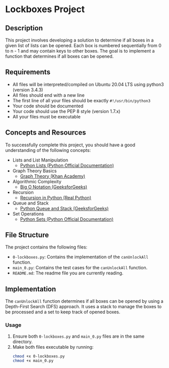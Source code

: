 # Lockboxes Project

## Description
This project involves developing a solution to determine if all boxes in a given list of lists can be opened. Each box is numbered sequentially from 0 to n - 1 and may contain keys to other boxes. The goal is to implement a function that determines if all boxes can be opened.

## Requirements
- All files will be interpreted/compiled on Ubuntu 20.04 LTS using python3 (version 3.4.3)
- All files should end with a new line
- The first line of all your files should be exactly `#!/usr/bin/python3`
- Your code should be documented
- Your code should use the PEP 8 style (version 1.7.x)
- All your files must be executable

## Concepts and Resources
To successfully complete this project, you should have a good understanding of the following concepts:
- Lists and List Manipulation
  - [Python Lists (Python Official Documentation)](https://docs.python.org/3/tutorial/datastructures.html#more-on-lists)
- Graph Theory Basics
  - [Graph Theory (Khan Academy)](https://www.khanacademy.org/math/algebra/x2f8bb11595b61c86:graph-theory)
- Algorithmic Complexity
  - [Big O Notation (GeeksforGeeks)](https://www.geeksforgeeks.org/analysis-of-algorithms-set-1-asymptotic-analysis/)
- Recursion
  - [Recursion in Python (Real Python)](https://realpython.com/python-thinking-recursively/)
- Queue and Stack
  - [Python Queue and Stack (GeeksforGeeks)](https://www.geeksforgeeks.org/queue-in-python/)
- Set Operations
  - [Python Sets (Python Official Documentation)](https://docs.python.org/3/tutorial/datastructures.html#sets)

## File Structure
The project contains the following files:
- `0-lockboxes.py`: Contains the implementation of the `canUnlockAll` function.
- `main_0.py`: Contains the test cases for the `canUnlockAll` function.
- `README.md`: The readme file you are currently reading.

## Implementation
The `canUnlockAll` function determines if all boxes can be opened by using a Depth-First Search (DFS) approach. It uses a stack to manage the boxes to be processed and a set to keep track of opened boxes.

### Usage
1. Ensure both `0-lockboxes.py` and `main_0.py` files are in the same directory.
2. Make both files executable by running:
   ```sh
   chmod +x 0-lockboxes.py
   chmod +x main_0.py

